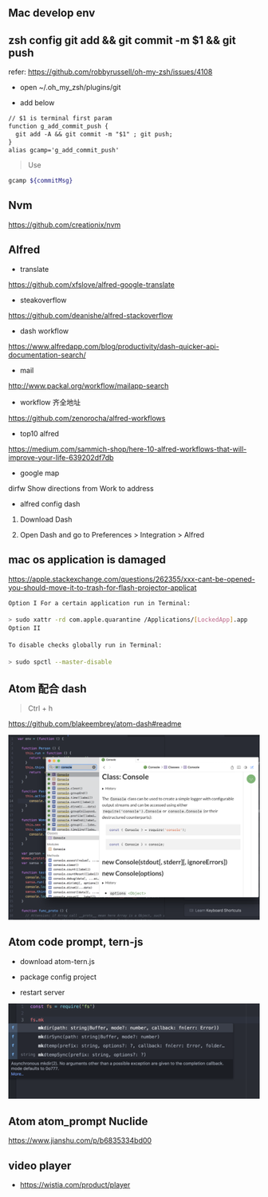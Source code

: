 ## Mac develop env

## zsh config git add && git commit -m $1 && git push

refer: https://github.com/robbyrussell/oh-my-zsh/issues/4108

- open ~/.oh_my_zsh/plugins/git

- add below

```
// $1 is terminal first param
function g_add_commit_push {
  git add -A && git commit -m "$1" ; git push;
}
alias gcamp='g_add_commit_push'
```

> Use

```sh
gcamp ${commitMsg}
```

## Nvm

https://github.com/creationix/nvm


## Alfred

- translate

https://github.com/xfslove/alfred-google-translate



- steakoverflow

https://github.com/deanishe/alfred-stackoverflow

- dash workflow

https://www.alfredapp.com/blog/productivity/dash-quicker-api-documentation-search/

- mail

http://www.packal.org/workflow/mailapp-search

- workflow 齐全地址

https://github.com/zenorocha/alfred-workflows


- top10 alfred

https://medium.com/sammich-shop/here-10-alfred-workflows-that-will-improve-your-life-639202df7db

- google map

dirfw Show directions from Work to address

- alfred config dash

1. Download Dash

2. Open Dash and go to Preferences > Integration > Alfred


## mac os application is damaged

https://apple.stackexchange.com/questions/262355/xxx-cant-be-opened-you-should-move-it-to-trash-for-flash-projector-applicat


```sh
Option I For a certain application run in Terminal:

> sudo xattr -rd com.apple.quarantine /Applications/[LockedApp].app
Option II

To disable checks globally run in Terminal:

> sudo spctl --master-disable

```

## Atom 配合 dash

> Ctrl + h

https://github.com/blakeembrey/atom-dash#readme

![dash_atom](imgs/dash_atom.png)

## Atom code prompt, tern-js

- download atom-tern.js

- package config project

- restart server

![atom_prompt](imgs/atom_prompt.png)

## Atom atom_prompt Nuclide

https://www.jianshu.com/p/b6835334bd00


##  video player
- https://wistia.com/product/player
